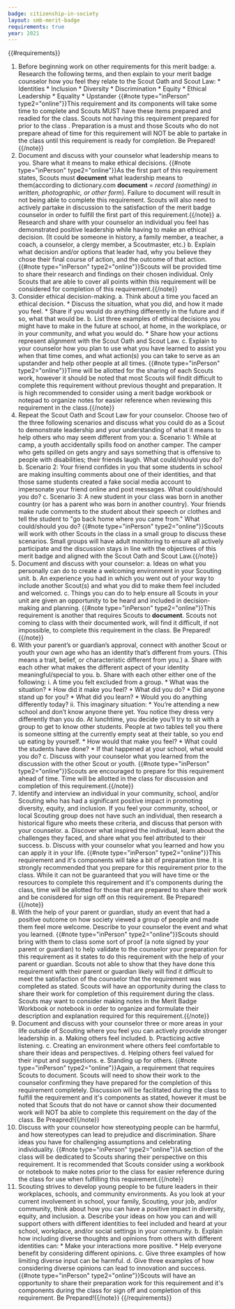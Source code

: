 ```yaml
---
badge: citizenship-in-society
layout: smb-merit-badge
requirements: true
year: 2021
---
```


{{#requirements}}
1. Before beginning work on other requirements for this merit badge:
    a. Research the following terms, and then explain to your merit badge counselor how you feel they relate to the Scout Oath and Scout Law:
        * Identities
        * Inclusion
        * Diversity
        * Discrimination
        * Equity
        * Ethical Leadership
        * Equality
        * Upstander
{{#note type="inPerson" type2="online"}}This requirement and its components will take some time to complete and Scouts MUST have these items prepared and readied for the class. Scouts not having this requirement prepared for prior to the class . Preparation is a must and those Scouts who do not prepare ahead of time for this requirement will NOT be able to partake in the class until this requirement is ready for completion.  Be Prepared!{{/note}}
2. Document and discuss with your counselor what leadership means to you. Share what it means to make ethical decisions.
{{#note type="inPerson" type2="online"}}As the first part of this requirement states, Scouts must **document** what leadership means to them(according to dictionary.com **document** = *record (something) in written, photographic, or other form*).  Failure to document will result in not being able to complete this requirement. Scouts will also need to actively partake in discussion to the satisfaction of the merit badge counselor in order to fulfill the first part of this requirement.{{/note}}
    a. Research and share with your counselor an individual you feel has demonstrated positive leadership while having to make an ethical decision. (It could be someone in history, a family member, a teacher, a coach, a counselor, a clergy member, a Scoutmaster, etc.)
    b. Explain what decision and/or options that leader had, why you believe they chose their final course of action, and the outcome of that action.
    {{#note type="inPerson" type2="online"}}Scouts will be provided time to share their research and findings on their chosen individual.  Only Scouts that are able to cover all points within this requirement will be considered for completion of this requirement.{{/note}}
3. Consider ethical decision-making.
    a. Think about a time you faced an ethical decision.
        * Discuss the situation, what you did, and how it made you feel.
        * Share if you would do anything differently in the future and if so, what that would be.
    b. List three examples of ethical decisions you might have to make in the future at school, at home, in the workplace, or in your community, and what you would do.
        * Share how your actions represent alignment with the Scout Oath and Scout Law.
    c. Explain to your counselor how you plan to use what you have learned to assist you when that time comes, and what action(s) you can take to serve as an upstander and help other people at all times.
{{#note type="inPerson" type2="online"}}Time will be allotted for the sharing of each Scouts work, however it should be noted that most Scouts will findit difficult to complete this requirement without previous thought and preparation.  It is high recommended to consider using a merit badge workbook or notepad to organize notes for easier reference when reviewing this requirement in the class.{{/note}}
4. Repeat the Scout Oath and Scout Law for your counselor. Choose two of the three following scenarios and discuss what you could do as a Scout to demonstrate leadership and your understanding of what it means to help others who may seem different from you:
    a. Scenario 1: While at camp, a youth accidentally spills food on another camper. The camper who gets spilled on gets angry and says something that is offensive to people with disabilities; their friends laugh. What could/should you do?
    b. Scenario 2: Your friend confides in you that some students in school are making insulting comments about one of their identities, and that those same students created a fake social media account to impersonate your friend online and post messages. What could/should you do?
    c. Scenario 3: A new student in your class was born in another country (or has a parent who was born in another country). Your friends make rude comments to the student about their speech or clothes and tell the student to "go back home where you came from." What could/should you do?
{{#note type="inPerson" type2="online"}}Scouts will work with other Scouts in the class in a small group to discuss these scenarios.  Small groups will have adult monitoring to ensure all actively participate and the discussion stays in line with the objectives of this merit badge and aligned with the Scout Oath and Scout Law.{{/note}}
5. Document and discuss with your counselor:
    a. Ideas on what you personally can do to create a welcoming environment in your Scouting unit.
    b. An experience you had in which you went out of your way to include another Scout(s) and what you did to make them feel included and welcomed.
    c. Things you can do to help ensure all Scouts in your unit are given an opportunity to be heard and included in decision-making and planning.
{{#note type="inPerson" type2="online"}}This requirement is another that requires Scouts to **document**. Scouts not coming to class with their documented work, will find it difficult, if not impossible, to complete this requirement in the class. Be Prepared!{{/note}}
6. With your parent’s or guardian’s approval, connect with another Scout or youth your own age who has an identity that’s different from yours. (This means a trait, belief, or characteristic different from you.)
    a. Share with each other what makes the different aspect of your identity meaningful/special to you.
    b. Share with each other either one of the following:
        i. A time you felt excluded from a group.
            * What was the situation?
            * How did it make you feel?
            * What did you do?
            * Did anyone stand up for you?
            * What did you learn?
            * Would you do anything differently today?
        ii. This imaginary situation:
            * You’re attending a new school and don’t know anyone there yet. You notice they dress very differently than you do. At lunchtime, you decide you’ll try to sit with a group to get to know other students. People at two tables tell you there is someone sitting at the currently empty seat at their table, so you end up eating by yourself.
            * How would that make you feel?
            * What could the students have done?
            * If that happened at your school, what would you do?
    c. Discuss with your counselor what you learned from the discussion with the other Scout or youth.
{{#note type="inPerson" type2="online"}}Scouts are encouraged to prepare for this requirement ahead of time. Time will be allotted in the class for discussion and completion of this requirement.{{/note}}
7. Identify and interview an individual in your community, school, and/or Scouting who has had a significant positive impact in promoting diversity, equity, and inclusion. If you feel your community, school, or local Scouting group does not have such an individual, then research a historical figure who meets these criteria, and discuss that person with your counselor.
    a. Discover what inspired the individual, learn about the challenges they faced, and share what you feel attributed to their success.
    b. Discuss with your counselor what you learned and how you can apply it in your life.
{{#note type="inPerson" type2="online"}}This requirement and it's components will take a bit of preparation time.  It is strongly recommended that you prepare for this requirement prior to the class.  While it can not be guaranteed that you will have time or the resources to complete this requirement and it's components during the class, time will be allotted for those that are prepared to share their work and be conisdered for sign off on this requirement. Be Prepared!{{/note}}
8. With the help of your parent or guardian, study an event that had a positive outcome on how society viewed a group of people and made them feel more welcome. Describe to your counselor the event and what you learned.
{{#note type="inPerson" type2="online"}}Scouts should bring with them to class some sort of proof (a note signed by your parent or guardian) to help validate to the counselor your preparation for this requirement as it states to do this requirement with the help of your parent or guardian. Scouts not able to show that they have done this requirement with their parent or guardian likely will find it difficult to meet the satisfaction of the counselor that the requirement was completed as stated. Scouts will have an opportunity during the class to share their work for completion of this requirement during the class. Scouts may want to consider making notes in the Merit Badge Workbook or notebook in order to organize and formulate their description and explanation required for this requirement.{{/note}}
9. Document and discuss with your counselor three or more areas in your life outside of Scouting where you feel you can actively provide stronger leadership in.
    a. Making others feel included.
    b. Practicing active listening.
    c. Creating an environment where others feel comfortable to share their ideas and perspectives.
    d. Helping others feel valued for their input and suggestions.
    e. Standing up for others.
{{#note type="inPerson" type2="online"}}Again, a requirement that requires Scouts to document.  Scouts will need to show their work to the counselor confirming they have prepared for the completion of this requirement completely. Discussion will be facilitated during the class to fulfill the requirement and it's components as stated, however it must be noted that Scouts that do not have or cannot show their documented work will NOT ba able to complete this requirement on the day of the class. Be Preapred!{{/note}}
10. Discuss with your counselor how stereotyping people can be harmful, and how stereotypes can lead to prejudice and discrimination. Share ideas you have for challenging assumptions and celebrating individuality.
{{#note type="inPerson" type2="online"}}A section of the class will be dedicated to Scouts sharing their perspective on this requirement. It is recommended that Scouts consider using a workbook or notebook to make notes prior to the class for easier reference during the class for use when fulfilling this requirement.{{/note}}
11. Scouting strives to develop young people to be future leaders in their workplaces, schools, and community environments. As you look at your current involvement in school, your family, Scouting, your job, and/or community, think about how you can have a positive impact in diversity, equity, and inclusion.
    a. Describe your ideas on how you can and will support others with different identities to feel included and heard at your school, workplace, and/or social settings in your community.
    b. Explain how including diverse thoughts and opinions from others with different identities can:
        * Make your interactions more positive.
        * Help everyone benefit by considering different opinions.
    c. Give three examples of how limiting diverse input can be harmful.
    d. Give three examples of how considering diverse opinions can lead to innovation and success.
{{#note type="inPerson" type2="online"}}Scouts will have an opportunity to share their preparation work for this requirement and it's components during the class for sign off and completion of this requirement. Be Prepared!{{/note}}
{{/requirements}}
